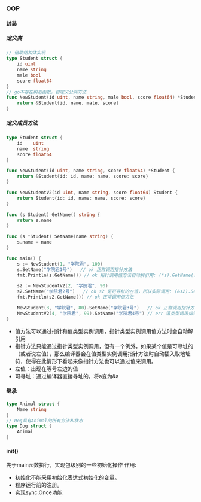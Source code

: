 ### OOP
#### 封装
##### 定义类
```go
// 借助结构体实现
type Student struct {
    id uint
    name string
    male bool
    score float64
}
// go不存在构造函数，自定义公共方法
func NewStudent(id uint, name string, male bool, score float64) *Student {
    return &Student{id, name, male, score}
}
```
##### 定义成员方法
```go
type Student struct {
    id    uint
    name  string
    score float64
}

func NewStudent(id uint, name string, score float64) *Student {
    return &Student{id: id, name: name, score: score}
}

func NewStudentV2(id uint, name string, score float64) Student {
    return Student{id: id, name: name, score: score}
}

func (s Student) GetName() string {
    return s.name
}

func (s *Student) SetName(name string) {
    s.name = name
}

func main() {
    s := NewStudent(1, "学院君", 100)
    s.SetName("学院君1号")   // ok 正常调用指针方法
    fmt.Println(s.GetName()) // ok 指针调用值方法自动解引用: (*s).GetName()

    s2 := NewStudentV2(2, "学院君", 90)
    s2.SetName("学院君2号")   // ok s2 是可寻址的左值，所以实际调用: (&s2).SetName("学院君2号")
    fmt.Println(s2.GetName()) // ok 正常调用值方法

    NewStudent(3, "学院君", 80).SetName("学院君3号")   // ok 正常调用指针方法
    NewStudentV2(4, "学院君", 99).SetName("学院君4号") // err 值类型调用指针方法，左值非可寻址
}
```
- 值方法可以通过指针和值类型实例调用，指针类型实例调用值方法时会自动解引用
- 指针方法只能通过指针类型实例调用，但有一个例外，如果某个值是可寻址的（或者说左值），那么编译器会在值类型实例调用指针方法时自动插入取地址符，使得在此情形下看起来像指针方法也可以通过值来调用。
- 左值：出现在等号左边的值
- 可寻址：通过编译器直接寻址的，将a变为&a


#### 继承
```go
type Animal struct {
    Name string
}
// Dog具有Animal的所有方法和状态
type Dog struct {
    Animal 
}
```

#### init()
先于main函数执行，实现包级别的一些初始化操作
作用:
- 初始化不能采用初始化表达式初始化的变量。
- 程序运行前的注册。
- 实现sync.Once功能
